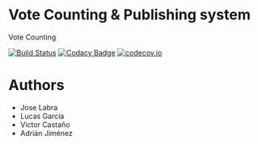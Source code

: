 # Vote Counting & Publishing system

Vote Counting

[![Build Status](https://travis-ci.org/Arquisoft/VoteCounting_4a.svg?branch=master)](https://travis-ci.org/Arquisoft/VoteCounting_4a)
[![Codacy Badge](https://api.codacy.com/project/badge/grade/90db566fc1724bbaa9e774c0b6dda812)](https://www.codacy.com/app/jelabra/VoteCounting_4a)
[![codecov.io](https://codecov.io/github/Arquisoft/VoteCounting_4a/coverage.svg?branch=master)](https://codecov.io/github/Arquisoft/VoteCounting_4a?branch=master)


# Authors

* Jose Labra
* Lucas García
* Victor Castaño
* Adrián Jiménez


 
 

